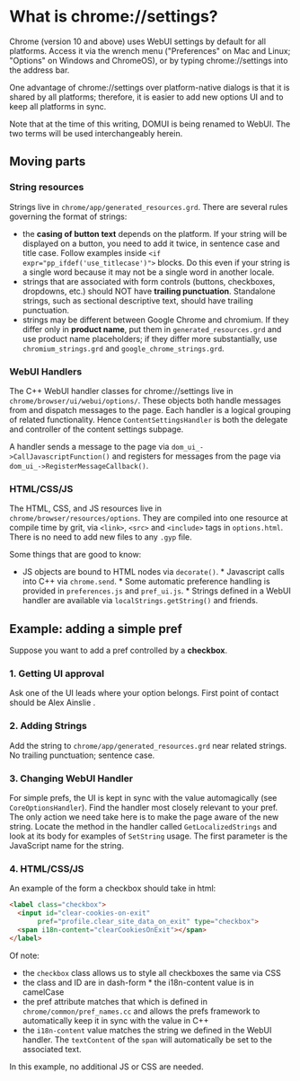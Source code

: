 # What is chrome://settings?

Chrome (version 10 and above) uses WebUI settings by default for all platforms.
Access it via the wrench menu ("Preferences" on Mac and Linux; "Options" on
Windows and ChromeOS), or by typing chrome://settings into the address bar.

One advantage of chrome://settings over platform-native dialogs is that it is
shared by all platforms; therefore, it is easier to add new options UI and to
keep all platforms in sync.

Note that at the time of this writing, DOMUI is being renamed to WebUI. The two
terms will be used interchangeably herein.

## Moving parts

### String resources

Strings live in `chrome/app/generated_resources.grd`. There are several rules
governing the format of strings:

*   the **casing of button text** depends on the platform. If your string will
    be displayed on a button, you need to add it twice, in sentence case and
    title case. Follow examples inside `<if expr="pp_ifdef('use_titlecase')">`
    blocks. Do this even if your string is a single word because it may not be a
    single word in another locale.
*   strings that are associated with form controls (buttons, checkboxes,
    dropdowns, etc.) should NOT have **trailing punctuation**. Standalone
    strings, such as sectional descriptive text, should have trailing
    punctuation.
*   strings may be different between Google Chrome and chromium. If they differ
    only in **product name**, put them in `generated_resources.grd` and use
    product name placeholders; if they differ more substantially, use
    `chromium_strings.grd` and `google_chrome_strings.grd`.

### WebUI Handlers

The C++ WebUI handler classes for chrome://settings live in
`chrome/browser/ui/webui/options/`. These objects both handle messages from and
dispatch messages to the page. Each handler is a logical grouping of related
functionality. Hence `ContentSettingsHandler` is both the delegate and
controller of the content settings subpage.

A handler sends a message to the page via `dom_ui_->CallJavascriptFunction()`
and registers for messages from the page via
`dom_ui_->RegisterMessageCallback()`.

### HTML/CSS/JS

The HTML, CSS, and JS resources live in `chrome/browser/resources/options`. They
are compiled into one resource at compile time by grit, via `<link>`, `<src>`
and `<include>` tags in `options.html`. There is no need to add new files to any
`.gyp` file.

Some things that are good to know:

*   JS objects are bound to HTML nodes via `decorate()`.  * Javascript calls
    into C++ via `chrome.send`.  * Some automatic preference handling is
    provided in `preferences.js` and `pref_ui.js`.  * Strings defined in a WebUI
    handler are available via `localStrings.getString()` and friends.

## Example: adding a simple pref

Suppose you want to add a pref controlled by a **checkbox**.

### 1. Getting UI approval

Ask one of the UI leads where your option belongs. First point of contact should
be Alex Ainslie <ainslie at chromium>.

### 2. Adding Strings

Add the string to `chrome/app/generated_resources.grd` near related strings. No
trailing punctuation; sentence case.

### 3. Changing WebUI Handler

For simple prefs, the UI is kept in sync with the value automagically (see
`CoreOptionsHandler`). Find the handler most closely relevant to your pref. The
only action we need take here is to make the page aware of the new string.
Locate the method in the handler called `GetLocalizedStrings` and look at its
body for examples of `SetString` usage. The first parameter is the JavaScript
name for the string.

### 4. HTML/CSS/JS

An example of the form a checkbox should take in html:

```html
<label class="checkbox">
  <input id="clear-cookies-on-exit"
       pref="profile.clear_site_data_on_exit" type="checkbox">
  <span i18n-content="clearCookiesOnExit"></span>
</label>
```

Of note:

*   the `checkbox` class allows us to style all checkboxes the same via CSS
*   the class and ID are in dash-form * the i18n-content value is in camelCase
*   the pref attribute matches that which is defined in
    `chrome/common/pref_names.cc` and allows the prefs framework to
    automatically keep it in sync with the value in C++
*   the `i18n-content` value matches the string we defined in the WebUI handler.
    The `textContent` of the `span` will automatically be set to the associated
    text.

In this example, no additional JS or CSS are needed.

